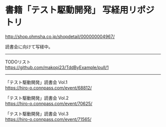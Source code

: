 # 書籍「テスト駆動開発」 写経用リポジトリ  
http://shop.ohmsha.co.jp/shopdetail/000000004967/

読書会に向けて写経中。

---

TODOリスト  
https://github.com/makopi23/TddByExample/pull/1

---

「テスト駆動開発」読書会 Vol.1  
https://hiro-o.connpass.com/event/68812/

「テスト駆動開発」読書会 Vol.2  
https://hiro-o.connpass.com/event/70625/

「テスト駆動開発」読書会 Vol.3  
https://hiro-o.connpass.com/event/71565/